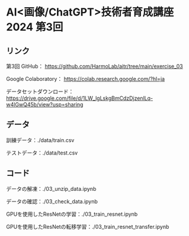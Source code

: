 # AI<画像/ChatGPT>技術者育成講座 2024 第3回

## リンク

第3回 GitHub：
<https://github.com/HarmoLab/aitr/tree/main/exercise_03>

Google Colaboratory：
<https://colab.research.google.com/?hl=ja>

データセットダウンロード：
<https://drive.google.com/file/d/1LW_lgLskgBmCdzDjzenlLq-w4lGwQ45b/view?usp=sharing>

## データ

訓練データ：./data/train.csv

テストデータ：./data/test.csv

## コード

データの解凍：./03_unzip_data.ipynb

データの確認：./03_check_data.ipynb

GPUを使用したResNetの学習：./03_train_resnet.ipynb

GPUを使用したResNetの転移学習：./03_train_resnet_transfer.ipynb